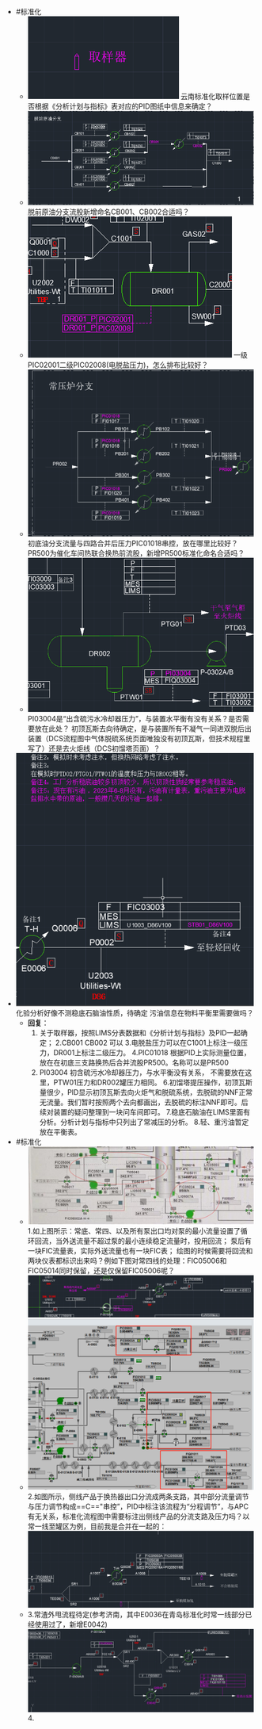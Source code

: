 - #标准化
	- ![image.png](../assets/image_1713525695326_0.png)
	  云南标准化取样位置是否根据《分析计划与指标》表对应的PID图纸中信息来确定？
	- ![image.png](../assets/image_1713527109459_0.png)
	  脱前原油分支流股新增命名CB001、CB002合适吗？
	- ![image.png](../assets/image_1713527253126_0.png)
	  一级PIC02001二级PIC02008(电脱盐压力)，怎么排布比较好？
	- ![image.png](../assets/image_1713527750595_0.png) 
	  初底油分支流量与四路合并后压力PIC01018串控，放在哪里比较好？
	  PR500为催化车间热联合换热前流股，新增PR500标准化命名合适吗？
	- ![image.png](../assets/image_1713527628524_0.png)
	  PI03004是“出含硫污水冷却器压力”，与装置水平衡有没有关系？是否需要放在此处？
	  初顶瓦斯去向待确定，是与装置所有不凝气一同进双脱后出装置（DCS流程图中气体脱硫系统页面唯独没有初顶瓦斯，但技术规程里写了）还是去火炬线（DCS初馏塔页面）？
- ![image.png](../assets/image_1713528237424_0.png)
  化验分析好像不测稳底石脑油性质，待确定
  污油信息在物料平衡里需要做吗？
	- **回复**：
	  1. 关于取样器，按照LIMS分表数据和《分析计划与指标》及PID一起确定；
	  2.CB001 CB002 可以
	  3.电脱盐压力可以在C1001上标注一级压力，DR001上标注二级压力。
	  4.PIC01018 根据PID上实际测量位置，放在在初底三支路换热后合并流股PR500。名称可以是PR500
	  5. PI03004 初含硫污水冷却器压力，与水平衡没有关系， 不需要放在这里，PTW01压力和DR002罐压力相同。
	  6.初馏塔提压操作，初顶瓦斯量很少，PID显示初顶瓦斯去向火炬气和脱硫系统，去脱硫的NNF正常无流量。我们暂时按照两个去向都画出，去脱硫的标注NNF即可。后续对装置的疑问整理到一块问车间即可。
	  7.稳底石脑油在LIMS里面有分析。分析计划与指标中只列出了常减压的分析。
	  8.轻、重污油暂定放在平衡表。
- #标准化
	- ![image_1713837455930_0.png](../assets/image_1713837455930_0_1713839764291_0.png) 
	  1.如上图所示：常底、常四、以及所有泵出口均对泵的最小流量设置了循环回流，当外送流量不超过泵的最小连续稳定流量时，投用回流；
	  泵后有一块FIC流量表，实际外送流量也有一块FIC表；
	  绘图的时候需要将回流和两块仪表都标识出来吗？例如下图对常四线的处理：FIC05006和FIC05014同时保留，还是仅保留FIC05006呢？
	  ![image.png](../assets/image_1713839837500_0.png)
	- ![image.png](../assets/image_1713848306148_0.png)
	  2.如图所示，侧线产品于换热器出口分流成两条支路，其中部分流量调节与压力调节构成==C=="串控”，PID中标注该流程为“分程调节”，与APC有无关系，标准化流程图中需要标注出侧线产品的分流支路及压力吗？以常一线至罐区为例，目前我是合并在一起的：
	  ![image.png](../assets/image_1713850135705_0.png)
	- 3.常渣外甩流程待定(参考济南，其中E0036在青岛标准化时常一线部分已经使用过了，新增E0042)
	  ![image.png](../assets/image_1713865342434_0.png) 
	  4.